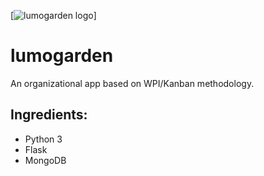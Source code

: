 [![lumogarden logo](https://github.com/thomasoflight/lumogarden/blob/develop/logo_splash_A_02.png)]

lumogarden
============

An organizational app based on WPI/Kanban methodology. 

Ingredients: 
-----------

- Python 3
- Flask
- MongoDB

